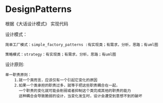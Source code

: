 ﻿DesignPatterns
==============

根据《大话设计模式》 实现代码

设计模式：

	简单工厂模式：simple_factory_patterns :有实现类；有需求，分析，思路；有uml图

	策略模式：strategy：有实现类；有需求，分析，思路；有uml图


设计原则:
	
	单一职责原则：
		1.就一个类而言，应该仅有一个引起它变化的原因
		2.如果一个类承担的职责过多，就等于把这些职责耦合在一起，
		  一个职责的变化就可能会削弱或者抑制这个类完成其他的职责的能力
		  这种耦合会导致脆弱的设计，当变化发生时，设计会遭受到意想不到的破坏